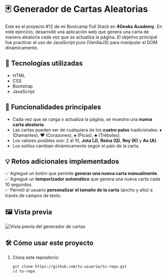 # 🃏 Generador de Cartas Aleatorias

Este es el proyecto #12 de mi Bootcamp Full Stack en **4Geeks Academy**. En este ejercicio, desarrollé una aplicación web que genera una carta de manera aleatoria cada vez que se actualiza la página. El objetivo principal fue practicar el uso de JavaScript puro (VanillaJS) para manipular el DOM dinámicamente.

## 🚀 Tecnologías utilizadas

- HTML
- CSS
- Bootstrap
- JavaScript

## 🎯 Funcionalidades principales

- Cada vez que se carga o actualiza la página, se muestra una **nueva carta aleatoria**.
- Las cartas pueden ser de cualquiera de los **cuatro palos** tradicionales: ♦ (Diamantes), ♥ (Corazones), ♠ (Picas), ♣ (Tréboles).
- Los valores posibles son: 2 al 10, **Jota (J)**, **Reina (Q)**, **Rey (K)** y **As (A)**.
- Los estilos cambian dinámicamente según el palo de la carta.

## 💡 Retos adicionales implementados

✅ Agregué un botón que permite **generar una nueva carta manualmente**.  
✅ Agregué un **temporizador automático** que genera una nueva carta cada 10 segundos.  
✅ Permití al usuario **personalizar el tamaño de la carta** (ancho y alto) a través de campos de texto.

## 🖼️ Vista previa

![Vista previa del generador de cartas](./img/screenshot.png)<!-- Asegúrate de tener una imagen llamada screenshot.png en tu repo, o cambia el nombre. -->

## 🛠️ Cómo usar este proyecto

1. Clona este repositorio:
   ```bash
   git clone https://github.com/tu-usuario/tu-repo.git
   cd tu-repo

